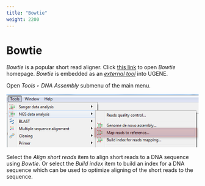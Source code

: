 ```yaml
---
title: "Bowtie"
weight: 2200
---
```



# Bowtie

_Bowtie_ is a popular short read aligner. Click [this link](http://bowtie-bio.sourceforge.net/index.shtml) to open _Bowtie_ homepage. _Bowtie_ is embedded as an [_external tool_](external-tools-plugin.md) into UGENE.

Open _Tools ‣ DNA Assembly_ submenu of the main menu.


![](/images/65930850/65930851.png)

Select the _Align short reads_ item to align short reads to a DNA sequence using _Bowtie_. Or select the _Build index_ item to build an index for a DNA sequence which can be used to optimize aligning of the short reads to the sequence.
